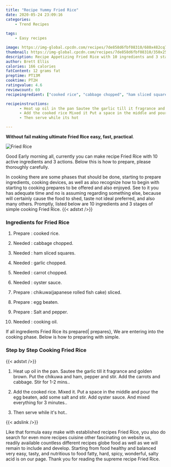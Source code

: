 ```yaml
---
title: "Recipe Yummy Fried Rice"
date: 2020-05-24 23:09:16
categories:
    - Trend Recipes
    
tags:
    - Easy recipes

image: https://img-global.cpcdn.com/recipes/7de858d6fbf08310/680x482cq70/fried-rice-recipe-main-photo.jpg
thumbnail: https://img-global.cpcdn.com/recipes/7de858d6fbf08310/350x250cq70/fried-rice-recipe-main-photo.jpg
description: Recipe Appetizing Fried Rice with 10 ingredients and 3 stages of easy cooking.
author: Brett Ellis
calories: 166 calories
fatContent: 12 grams fat
preptime: PT13M
cooktime: PT2H
ratingvalue: 4.6
reviewcount: 69
recipeingredient: ["cooked rice", "cabbage chopped", "ham sliced squares", "garlic chopped", "carrot chopped", "oyster sauce", "chikuwajapanese rolled fish cake sliced", "egg beaten", "Salt and pepper", "cooking oil"]

recipeinstructions: 
      - Heat up oil in the pan Sautee the garlic till it fragrance and golden brown Put the chikuwa and ham pepper and stir Add the carrots and cabbage Stir for 12 mins 
      - Add the cooked rice Mixed it Put a space in the middle and pour the egg beaten add some salt and stir Add oyster sauce And mixed everything for 3 minutes 
      - Then serve while its hot

---
```




**Without fail making ultimate Fried Rice easy, fast, practical**. 


![Fried Rice](https://img-global.cpcdn.com/recipes/7de858d6fbf08310/680x482cq70/fried-rice-recipe-main-photo.jpg "Fried Rice")




Good Early morning all, currently you can make recipe Fried Rice with 10 active ingredients and 3 actions. Below this is how to prepare, please thoroughly carefully.

In cooking there are some phases that should be done, starting to prepare ingredients, cooking devices, as well as also recognize how to begin with starting to cooking prepares to be offered and also enjoyed. See to it you has adequate time and no is assuming regarding something else, because will certainly cause the food to shed, taste not ideal preferred, and also many others. Promptly, listed below are 10 ingredients and 3 stages of simple cooking Fried Rice.
{{< adstxt />}}

### Ingredients for Fried Rice


1. Prepare  : cooked rice.

1. Needed  : cabbage chopped.

1. Needed  : ham sliced squares.

1. Needed  : garlic chopped.

1. Needed  : carrot chopped.

1. Needed  : oyster sauce.

1. Prepare  : chikuwa(japanese rolled fish cake) sliced.

1. Prepare  : egg beaten.

1. Prepare  : Salt and pepper.

1. Needed  : cooking oil.



If all ingredients Fried Rice its prepared| prepares}, We are entering into the cooking phase. Below is how to preparing with simple.

### Step by Step Cooking Fried Rice

{{< adstxt />}}


1. Heat up oil in the pan. Sautee the garlic till it fragrance and golden brown. Put the chikuwa and ham, pepper and stir. Add the carrots and cabbage. Stir for 1-2 mins..



1. Add the cooked rice. Mixed it. Put a space in the middle and pour the egg beaten, add some salt and stir. Add oyster sauce. And mixed everything for 3 minutes..



1. Then serve while it&#39;s hot..





{{< adslink />}}

Like that formula easy make with established recipes Fried Rice, you also do search for even more recipes cuisine other fascinating on website us, readily available countless different recipes globe food as well as we will remain to include and develop. Starting from food healthy and balanced very easy, tasty, and nutritious to food fatty, hard, spicy, wonderful, salty acid is on our page. Thank you for reading the supreme recipe Fried Rice.
